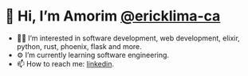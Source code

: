 # 👋 Hi, I’m Amorim [@ericklima-ca](https://www.linkedin.com/in/erick-lima-ca/)
- :man_technologist: I’m interested in software development, web development, elixir, python, rust, phoenix, flask and more.
- :gear: I’m currently learning software engineering.
- 📫 How to reach me: <a href="https://www.linkedin.com/in/erick-lima-ca/" >linkedin</a>.

<!---
ericklima-ca/ericklima-ca is a ✨ special ✨ repository because its `README.md` (this file) appears on your GitHub profile.
You can click the Preview link to take a look at your changes.
--->
